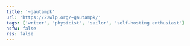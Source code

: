 ```yaml
---
title: '~gautampk'
url: 'https://22wlp.org/~gautampk/'
tags: ['writer', 'physicist', 'sailor', 'self-hosting enthusiast']
nsfw: false
rss: false
---
```

